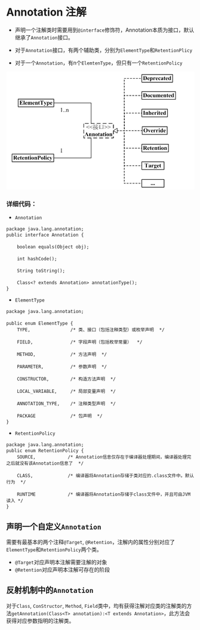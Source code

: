 # Annotation 注解
- 声明一个注解类时需要用到`@interface`修饰符，Annotation本质为接口，默认继承了`Annotation`接口。

- 对于`Annotation`接口，有两个辅助类，分别为`ElementType`和`RetentionPlicy`

- 对于一个`Annotation`，有n个`ElemtenType`，但只有一个`RetentionPolicy`

![关系图](../.local/static/2019/4/3/1557914268720.1557914268825.png)

### 详细代码：
- `Annotation`
```
package java.lang.annotation;
public interface Annotation {

    boolean equals(Object obj);

    int hashCode();

    String toString();

    Class<? extends Annotation> annotationType();
}
```
- `ElementType`
```
package java.lang.annotation;

public enum ElementType {
    TYPE,               /* 类、接口（包括注释类型）或枚举声明  */

    FIELD,              /* 字段声明（包括枚举常量）  */

    METHOD,             /* 方法声明  */

    PARAMETER,          /* 参数声明  */

    CONSTRUCTOR,        /* 构造方法声明  */

    LOCAL_VARIABLE,     /* 局部变量声明  */

    ANNOTATION_TYPE,    /* 注释类型声明  */

    PACKAGE             /* 包声明  */
}
```
- `RetentionPolicy`
```
package java.lang.annotation;
public enum RetentionPolicy {
    SOURCE,            /* Annotation信息仅存在于编译器处理期间，编译器处理完之后就没有该Annotation信息了  */

    CLASS,             /* 编译器将Annotation存储于类对应的.class文件中。默认行为  */

    RUNTIME            /* 编译器将Annotation存储于class文件中，并且可由JVM读入 */
}
```
## 声明一个自定义`Annotation`
需要有最基本的两个注释`@Target`, `@Retention`，注解内的属性分别对应了`ElementType`和`RetentionPolicy`两个类。
- `@Target`对应声明本注解需要注解的对象
- `@Retention`对应声明本注解可存在的阶段

## 反射机制中的`Annotation`
对于`Class`, `ConStructor`, `Method`, `Field`类中，均有获得注解对应类的注解类的方法`getAnnotation(Class<T> annotation):<T extends Annotation>`，此方法会获得对应参数指明的注解类。